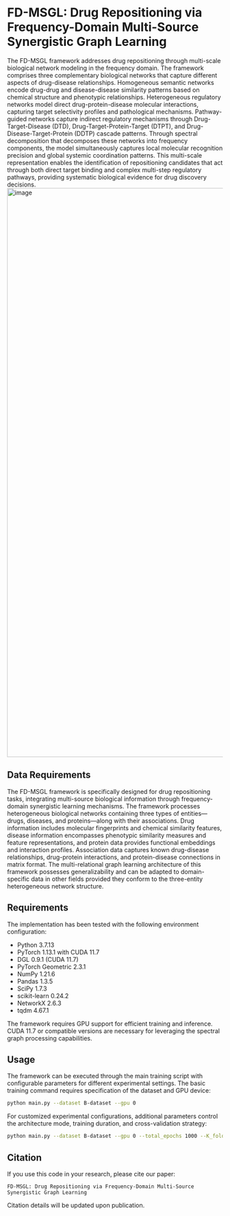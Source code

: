 # FD-MSGL: Drug Repositioning via Frequency-Domain Multi-Source Synergistic Graph Learning

The FD-MSGL framework addresses drug repositioning through multi-scale biological network modeling in the frequency domain. The framework comprises three complementary biological networks that capture different aspects of drug-disease relationships. Homogeneous semantic networks encode drug-drug and disease-disease similarity patterns based on chemical structure and phenotypic relationships. Heterogeneous regulatory networks model direct drug-protein-disease molecular interactions, capturing target selectivity profiles and pathological mechanisms. Pathway-guided networks capture indirect regulatory mechanisms through Drug-Target-Disease (DTD), Drug-Target-Protein-Target (DTPT), and Drug-Disease-Target-Protein (DDTP) cascade patterns. Through spectral decomposition that decomposes these networks into frequency components, the model simultaneously captures local molecular recognition precision and global systemic coordination patterns. This multi-scale representation enables the identification of repositioning candidates that act through both direct target binding and complex multi-step regulatory pathways, providing systematic biological evidence for drug discovery decisions.
<img width="1582" height="1329" alt="image" src="https://github.com/user-attachments/assets/12d23950-adc7-4180-9e0b-ab5c012bde28" />
## Data Requirements

The FD-MSGL framework is specifically designed for drug repositioning tasks, integrating multi-source biological information through frequency-domain synergistic learning mechanisms. The framework processes heterogeneous biological networks containing three types of entities—drugs, diseases, and proteins—along with their associations. Drug information includes molecular fingerprints and chemical similarity features, disease information encompasses phenotypic similarity measures and feature representations, and protein data provides functional embeddings and interaction profiles. Association data captures known drug-disease relationships, drug-protein interactions, and protein-disease connections in matrix format. The multi-relational graph learning architecture of this framework possesses generalizability and can be adapted to domain-specific data in other fields provided they conform to the three-entity heterogeneous network structure.

## Requirements

The implementation has been tested with the following environment configuration:

- Python 3.7.13
- PyTorch 1.13.1 with CUDA 11.7
- DGL 0.9.1 (CUDA 11.7)
- PyTorch Geometric 2.3.1
- NumPy 1.21.6
- Pandas 1.3.5
- SciPy 1.7.3
- scikit-learn 0.24.2
- NetworkX 2.6.3
- tqdm 4.67.1

The framework requires GPU support for efficient training and inference. CUDA 11.7 or compatible versions are necessary for leveraging the spectral graph processing capabilities.

## Usage

The framework can be executed through the main training script with configurable parameters for different experimental settings. The basic training command requires specification of the dataset and GPU device:

```bash
python main.py --dataset B-dataset --gpu 0
```

For customized experimental configurations, additional parameters control the architecture mode, training duration, and cross-validation strategy:

```bash
python main.py --dataset B-dataset --gpu 0 --total_epochs 1000 --K_fold 10 --architecture_mode MODE_A ...
```

## Citation

If you use this code in your research, please cite our paper:

```
FD-MSGL: Drug Repositioning via Frequency-Domain Multi-Source Synergistic Graph Learning
```

Citation details will be updated upon publication.
